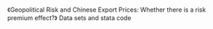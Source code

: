 《Geopolitical Risk and Chinese Export Prices: Whether there is a risk premium effect?》
Data sets and stata code

